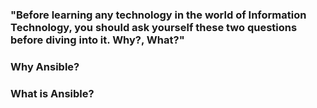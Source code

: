 ### "Before learning any technology in the world of Information Technology, you should ask yourself these two questions before diving into it. Why?, What?"
### Why Ansible?
### What is Ansible?
